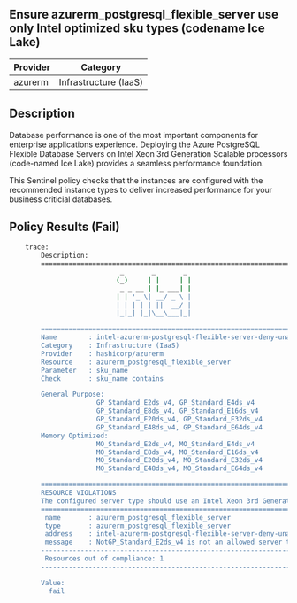 ## Ensure azurerm_postgresql_flexible_server use only Intel optimized sku types (codename Ice Lake)

| Provider            | Category                 |
|---------------------|--------------------------|
| azurerm             | Infrastructure (IaaS)    |

## Description

Database performance is one of the most important components for enterprise applications experience. Deploying the Azure PostgreSQL Flexible Database Servers on Intel Xeon 3rd Generation Scalable processors (code-named Ice Lake) provides a seamless performance foundation.

This Sentinel policy checks that the instances are configured with the recommended instance types to deliver increased performance for your business criticial databases.

## Policy Results (Fail)

```bash
    trace:
        Description:
        ========================================================================
                            _       _       _
                           (_)     | |     | |
                            _ _ __ | |_ ___| |
                           | | '_ \| __/ _ \ |
                           | | | | | ||  __/ |
                           |_|_| |_|\__\___|_|

        ========================================================================
        Name        : intel-azurerm-postgresql-flexible-server-deny-unapproved-instance-types.sentinel
        Category    : Infrastructure (IaaS)
        Provider    : hashicorp/azurerm
        Resource    : azurerm_postgresql_flexible_server
        Parameter   : sku_name
        Check       : sku_name contains

        General Purpose:
                      GP_Standard_E2ds_v4, GP_Standard_E4ds_v4
                      GP_Standard_E8ds_v4, GP_Standard_E16ds_v4
                      GP_Standard_E20ds_v4, GP_Standard_E32ds_v4
                      GP_Standard_E48ds_v4, GP_Standard_E64ds_v4
        Memory Optimized:
                      MO_Standard_E2ds_v4, MO_Standard_E4ds_v4
                      MO_Standard_E8ds_v4, MO_Standard_E16ds_v4
                      MO_Standard_E20ds_v4, MO_Standard_E32ds_v4
                      MO_Standard_E48ds_v4, MO_Standard_E64ds_v4

        ========================================================================
        RESOURCE VIOLATIONS
        The configured server type should use an Intel Xeon 3rd Generation Scalable processor (code-named Ice Lake)
        ========================================================================
         name       : azurerm_postgresql_flexible_server
         type       : azurerm_postgresql_flexible_server
         address    : intel-azurerm-postgresql-flexible-server-deny-unapproved-instance-types.azurerm_postgresql_flexible_server.appservice
         message    : NotGP_Standard_E2ds_v4 is not an allowed server type.
        ------------------------------------------------------------------------
         Resources out of compliance: 1
        ------------------------------------------------------------------------

        Value:
          fail
```
